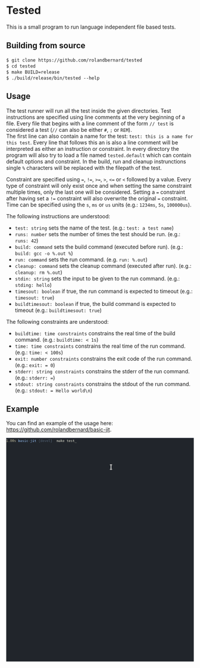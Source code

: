 Tested
======
This is a small program to run language independent file based tests.

## Building from source
```
$ git clone https://github.com/rolandbernard/tested
$ cd tested
$ make BUILD=release
$ ./build/release/bin/tested --help
```

## Usage
The test runner will run all the test inside the given directories.
Test instructions are specified using line comments at the very beginning of a file.
Every file that begins with a line comment of the form `// test` is considered a test (`//` can also be either `#`, `;` or `REM`).  
The first line can also contain a name for the test: `test: this is a name for this test`.
Every line that follows this an is also a line comment will be interpreted as either an instruction or constraint.
In every directory the program will also try to load a file named `tested.default` which can contain default options and constraint.
In the build, run and cleanup instrunctions single `%` characters will be replaced with the filepath of the test.

Constraint are specified using `=`, `!=`, `>=`, `>`, `<=` or `<` followed by a value.
Every type of constraint will only exist once and when setting the same constraint multiple times, 
only the last one will be considered. 
Setting a `=` constraint after having set a `!=` constraint will also overwrite the original `=` constraint.
Time can be specified using the `s`, `ms` or `us` units (e.g.: `1234ms`, `5s`, `100000us`).

The following instructions are understood:
* `test: string` sets the name of the test. (e.g.: `test: a test name`)
* `runs: number` sets the number of times the test should be run. (e.g.: `runs: 42`)
* `build: command` sets the build command (executed before run). (e.g.: `build: gcc -o %.out %`)
* `run: command` sets the run command. (e.g. `run: %.out`)
* `cleanup: command` sets the cleanup command (executed after run). (e.g.: `cleanup: rm %.out`)
* `stdin: string` sets the input to be given to the run command. (e.g.: `stding: hello`)
* `timesout: boolean` if true, the run command is expected to timeout (e.g.: `timesout: true`)
* `buildtimesout: boolean` if true, the build command is expected to timeout (e.g.: `buildtimesout: true`)

The following constraints are understood:
* `buildtime: time constraints` constrains the real time of the build command. (e.g.: `buildtime: < 1s`)
* `time: time constraints` constrains the real time of the run command. (e.g.: `time: < 100s`)
* `exit: number constraints` constrains the exit code of the run command. (e.g.: `exit: = 0`)
* `stderr: string constraints` constrains the stderr of the run command. (e.g.: `stderr: =`)
* `stdout: string constraints` constrains the stdout of the run command. (e.g.: `stdout: = Hello world\n`)

## Example
You can find an example of the usage here: https://github.com/rolandbernard/basic-jit.

![An example](images/example.gif)
